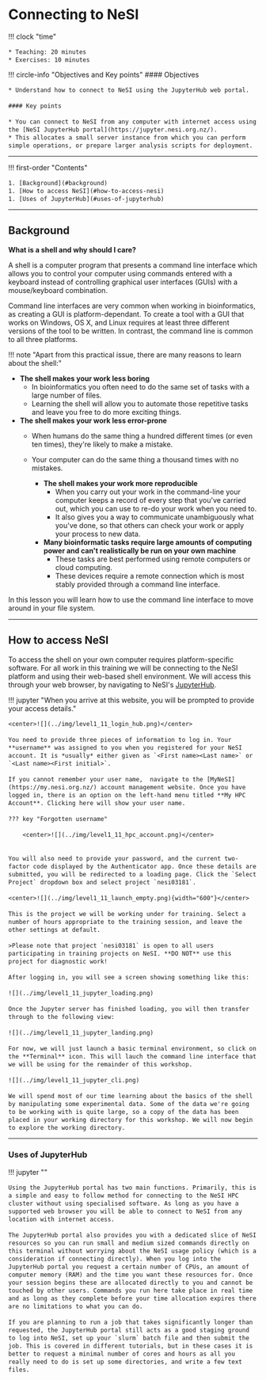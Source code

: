 # Connecting to NeSI

!!! clock "time"

    * Teaching: 20 minutes
    * Exercises: 10 minutes

!!! circle-info "Objectives and Key points"
    #### Objectives
    
    * Understand how to connect to NeSI using the JupyterHub web portal.
    
    #### Key points
    
    * You can connect to NeSI from any computer with internet access using the [NeSI JupyterHub portal](https://jupyter.nesi.org.nz/).
    * This allocates a small server instance from which you can perform simple operations, or prepare larger analysis scripts for deployment.

---

!!! first-order "Contents"

    1. [Background](#background)
    1. [How to access NeSI](#how-to-access-nesi)
    1. [Uses of JupyterHub](#uses-of-jupyterhub)

---

## Background

**What is a shell and why should I care?**

A shell is a computer program that presents a command line interface which allows you to control your computer using commands entered with a keyboard instead of controlling graphical user interfaces (GUIs) with a mouse/keyboard combination.

Command line interfaces are very common when working in bioinformatics, as creating a GUI is platform-dependant. To create a tool with a GUI that works on Windows, OS X, and Linux requires at least three different versions of the tool to be written. In contrast, the command line is common to all three platforms.

!!! note "Apart from this practical issue, there are many reasons to learn about the shell:"

* **The shell makes your work less boring**
  * In bioinformatics you often need to do the same set of tasks with a large number of files.
  * Learning the shell will allow you to automate those repetitive tasks and leave you free to do more exciting things.
* **The shell makes your work less error-prone**
  * When humans do the same thing a hundred different times (or even ten times), they're likely to make a mistake.
  * Your computer can do the same thing a thousand times with no mistakes.

    * **The shell makes your work more reproducible**
      * When you carry out your work in the command-line your computer keeps a record of every step that you've carried out, which you can use to re-do your work when you need to.
      * It also gives you a way to communicate unambiguously what you've done, so that others can check your work or apply your process to new data.
    * **Many bioinformatic tasks require large amounts of computing power and can't realistically be run on your own machine**
      * These tasks are best performed using remote computers or cloud computing.
      * These devices require a remote connection which is most stably provided through a command line interface.

In this lesson you will learn how to use the command line interface to move around in your file system.

---

## How to access NeSI

To access the shell on your own computer requires platform-specific software. For all work in this training we will be connecting to the NeSI platform and using their web-based shell environment. We will access this through your web browser, by navigating to NeSI's [JupyterHub](https://jupyter.nesi.org.nz/). 

!!! jupyter "When you arrive at this website, you will be prompted to provide your access details."

    <center>![](../img/level1_11_login_hub.png)</center>

    You need to provide three pieces of information to log in. Your **username** was assigned to you when you registered for your NeSI account. It is *usually* either given as `<First name><Last name>` or `<Last name><First initial>`.

    If you cannot remember your user name,  navigate to the [MyNeSI](https://my.nesi.org.nz/) account management website. Once you have logged in, there is an option on the left-hand menu titled **My HPC Account**. Clicking here will show your user name.

    ??? key "Forgotten username"

        <center>![](../img/level1_11_hpc_account.png)</center>


    You will also need to provide your password, and the current two-factor code displayed by the Authenticator app. Once these details are submitted, you will be redirected to a loading page. Click the `Select Project` dropdown box and select project `nesi03181`.

    <center>![](../img/level1_11_launch_empty.png){width="600"}</center>

    This is the project we will be working under for training. Select a number of hours appropriate to the training session, and leave the other settings at default.
    
    >Please note that project `nesi03181` is open to all users participating in training projects on NeSI. **DO NOT** use this project for diagnostic work!
    
    After logging in, you will see a screen showing something like this: 
    
    ![](../img/level1_11_jupyter_loading.png)

    Once the Jupyter server has finished loading, you will then transfer through to the following view:
    
    ![](../img/level1_11_jupyter_landing.png)
    
    For now, we will just launch a basic terminal environment, so click on the **Terminal** icon. This will lauch the command line interface that we will be using for the remainder of this workshop.
    
    ![](../img/level1_11_jupyter_cli.png)
    
    We will spend most of our time learning about the basics of the shell by manipulating some experimental data. Some of the data we're going to be working with is quite large, so a copy of the data has been placed in your working directory for this workshop. We will now begin to explore the working directory.
    
---

### Uses of JupyterHub

!!! jupyter ""

    Using the JupyterHub portal has two main functions. Primarily, this is a simple and easy to follow method for connecting to the NeSI HPC cluster without using specialised software. As long as you have a supported web browser you will be able to connect to NeSI from any location with internet access.
    
    The JupyterHub portal also provides you with a dedicated slice of NeSI resources so you can run small and medium sized commands directly on this terminal without worrying about the NeSI usage policy (which is a consideration if connecting directly). When you log into the JupyterHub portal you request a certain number of CPUs, an amount of computer memory (RAM) and the time you want these resources for. Once your session begins these are allocated directly to you and cannot be touched by other users. Commands you run here take place in real time and as long as they complete before your time allocation expires there are no limitations to what you can do.
    
    If you are planning to run a job that takes significantly longer than requested, the JupyterHub portal still acts as a good staging ground to log into NeSI, set up your `slurm` batch file and then submit the job. This is covered in different tutorials, but in these cases it is better to request a minimal number of cores and hours as all you really need to do is set up some directories, and write a few text files.
    
    
    

